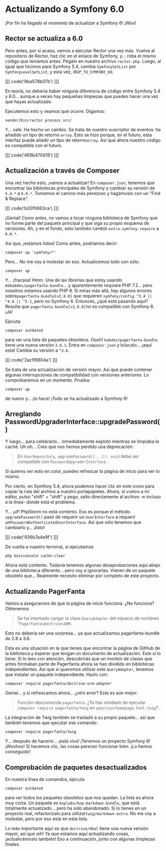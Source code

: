 # Actualizando a Symfony 6.0

¡Por fin ha llegado el momento de actualizar a Symfony 6! ¡Woo!

## Rector se actualiza a 6.0

Pero antes, por si acaso, vamos a ejecutar Rector una vez más. Vuelve al repositorio de Rector, haz clic en el enlace de Symfony, y... roba el mismo código que teníamos antes. Pégalo en nuestro archivo `rector.php`. Luego, al igual que hicimos para Symfony 5.4, cambia `SymfonySetList` por `SymfonyLevelSetList`, y esta vez, di`UP_TO_SYMFONY_60`.

[[[ code('8ba578b07b') ]]]

En teoría, no debería haber ninguna diferencia de código entre Symfony 5.4 y 6.0... aunque a veces hay pequeñas limpiezas que puedes hacer una vez que hayas actualizado.

Ejecutemos esto y veamos qué ocurre. Digamos:

```terminal
vendor/bin/rector process src/
```

Y... vale. Ha hecho un cambio. Se trata de nuestro suscriptor de eventos: ha añadido un tipo de retorno `array`. Esto se hizo porque, en el futuro, esta interfaz puede añadir un tipo de retorno`array`. Así que ahora nuestro código es compatible con el futuro.

[[[ code('469b470d19') ]]]

## Actualización a través de Composer

Una vez hecho esto, ¡vamos a actualizar! En `composer.json`, tenemos que encontrar las bibliotecas principales de Symfony y cambiar su versión de `5.4.*` a `6.0.*`. Tomemos el camino más perezoso y hagámoslo con un "Find & Replace".

[[[ code('b20f0683ca') ]]]

¡Genial! Como antes, no vamos a tocar ninguna biblioteca de Symfony que no forme parte del paquete principal y que siga su propio esquema de versiones. Ah, y en el fondo, esto también cambió `extra.symfony.require` a `6.0.*`.

Así que, ¡estamos listos! Como antes, podríamos decir:

```terminal
composer up 'symfony/*'
```

Pero... No me voy a molestar en eso. Actualicemos todo con sólo:

```terminal
composer up
```

Y... ¡fracasa! Hmm. Una de las librerías que estoy usando es`babdev/pagerfanta-bundle`... y aparentemente requiere PHP 7.2... pero nosotros estamos usando PHP 8. Si miras más allá, hay algunos errores sobre`pagerfanta-bundle[v2.8.0]` que requieren `symfony/config ^3.4 || ^4.4 || ^5.1`, pero no Symfony 6. Entonces, ¿qué está pasando aquí? Resulta que `pagerfanta-bundle[v2.8.0]`no es compatible con Symfony 6. ¡Ja!

Ejecuta

```terminal
composer outdated
```

para ver una lista de paquetes obsoletos. Oooh! `babdev/pagerfanta-bundle` tiene una nueva versión `3.6.1`. Entra en `composer.json` y búscalo... ¡aquí está! Cambia su versión a `^3.6`.

[[[ code('2ac1f8804a') ]]]

Se trata de una actualización de versión mayor. Así que puede contener algunas interrupciones de compatibilidad con versiones anteriores. Lo comprobaremos en un momento. Prueba:

```terminal
composer up
```

de nuevo y... ¡lo hace! ¡Todo se ha actualizado a Symfony 6!

## Arreglando PasswordUpgraderInterface::upgradePassword()

Y luego... para celebrarlo... inmediatamente explotó mientras se limpiaba la caché. Uh oh... Creo que nos hemos perdido una deprecación:

> En `UserRepository`, `upgradePassword([...]): void` debe ser compatible con
> `PasswordUpgraderInterface`.

Si quieres ver esto en color, puedes refrescar la página de inicio para ver lo mismo.

Por cierto, en Symfony 5.4, ahora podemos hacer clic en este icono para copiar la ruta del archivo a nuestro portapapeles. Ahora, si vuelvo a mi editor, pulso "shift" + "shift" y pego, salto directamente al archivo -e incluso a la línea- donde está el problema.

Y... ¡uf! PhpStorm no está contento. Eso es porque el método `upgradePassword()` pasó de requerir un `UserInterface` a requerir un`PasswordAuthenticatedUserInterface`. Así que sólo tenemos que cambiarlo y... ¡listo!

[[[ code('936b7a4e9f') ]]]

De vuelta a nuestro terminal, si ejecutamos

```terminal
php bin/console cache:clear
```

Ahora está contento. Todavía tenemos algunas desaprobaciones aquí abajo de una biblioteca diferente... pero voy a ignorarlas. Vienen de un paquete obsoleto que... Realmente necesito eliminar por completo de este proyecto.

## Actualizando PagerFanta

Vamos a asegurarnos de que la página de inicio funciona. ¿No funciona? Obtenemos

> Se ha intentado cargar la clase `QueryAdapter` del espacio de nombres "`Pagerfanta\Doctrine\ORM`.

Esto no debería ser una sorpresa... ya que actualizamos pagerfanta-bundle de 2.8 a 3.6.

Esta es una situación en la que tienes que encontrar la página de GitHub de la biblioteca y esperar que tengan un documento de actualización. Este sí lo tiene. Si lo lees con atención, descubrirás que un montón de clases que antes formaban parte de Pagerfanta ahora se han dividido en bibliotecas independientes. Así que si queremos utilizar este `QueryAdapter`, tenemos que instalar un paquete independiente. Hazlo con:

```terminal
composer require pagerfanta/doctrine-orm-adapter
```

Genial... y si refrescamos ahora... ¿otro error? Este es aún mejor:

> Función desconocida `pagerfanta`. ¿Te has olvidado de ejecutar
> `composer require pagerfanta/twig` en `question/homepage.html.twig`?.

La integración de Twig también se trasladó a su propio paquete... así que también tenemos que ejecutar ese comando:

```terminal-silent
composer require pagerfanta/twig
```

Y... después de hacerlo... ¡está vivo! ¡Tenemos un proyecto Symfony 6! ¡Woohoo! Si hacemos clic, las cosas parecen funcionar bien. ¡Lo hemos conseguido!

## Comprobación de paquetes desactualizados

En nuestra línea de comandos, ejecuta

```terminal
composer outdated
```

para ver todos los paquetes obsoletos que nos quedan. La lista es ahora muy corta. Un paquete es `knplabs/knp-markdown-bundle`, que está totalmente actualizado... pero ha sido abandonado. Si lo tienes en un proyecto real, refactorízalo para utilizar`twig/markdown-extra`. No me voy a molestar, pero por eso está en esta lista.

Lo más importante aquí es que `doctrine/dbal` tiene una nueva versión mayor, así que ¡eh! Ya que estamos aquí actualizando cosas, ¡actualicémoslo también! Eso a continuación, junto con algunas limpiezas finales.
